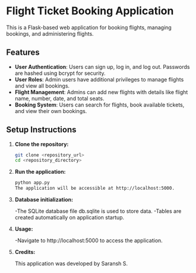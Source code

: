# Flight Ticket Booking Application

This is a Flask-based web application for booking flights, managing bookings, and administering flights.

## Features

- **User Authentication**: Users can sign up, log in, and log out. Passwords are hashed using bcrypt for security.
- **User Roles**: Admin users have additional privileges to manage flights and view all bookings.
- **Flight Management**: Admins can add new flights with details like flight name, number, date, and total seats.
- **Booking System**: Users can search for flights, book available tickets, and view their own bookings.

## Setup Instructions

1. **Clone the repository:**
   ```bash
   git clone <repository_url>
   cd <repository_directory>
2. **Run the application:**

   ```bash
   python app.py
   The application will be accessible at http://localhost:5000.

3. **Database initialization:**

   -The SQLite database file db.sqlite is used to store data.
   -Tables are created automatically on application startup.

4. **Usage:**

   -Navigate to http://localhost:5000 to access the application.

5. **Credits:**

    This application was developed by Saransh S.
